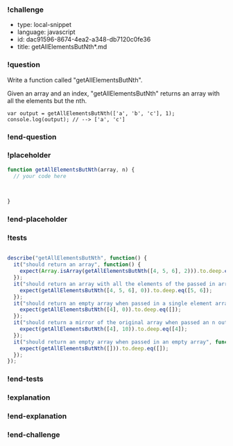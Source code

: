 ### !challenge

* type: local-snippet
* language: javascript
* id: dac91596-8674-4ea2-a348-db7120c0fe36
* title: getAllElementsButNth*.md

### !question

Write a function called "getAllElementsButNth".

Given an array and an index, "getAllElementsButNth" returns an array with all the elements but the nth.

```
var output = getAllElementsButNth(['a', 'b', 'c'], 1);
console.log(output); // --> ['a', 'c']
```

### !end-question

### !placeholder

```js
function getAllElementsButNth(array, n) {
  // your code here
   

   
}
```

### !end-placeholder

### !tests

```js

describe("getAllElementsButNth", function() {
  it("should return an array", function() {
    expect(Array.isArray(getAllElementsButNth([4, 5, 6], 2))).to.deep.eq(true);
  });
  it("should return an array with all the elements of the passed in array, except for the nth", function() {
    expect(getAllElementsButNth([4, 5, 6], 0)).to.deep.eq([5, 6]);
  });
  it("should return an empty array when passed in a single element array", function() {
    expect(getAllElementsButNth([4], 0)).to.deep.eq([]);
  });
  it("should return a mirror of the original array when passed an n out of range", function() {
    expect(getAllElementsButNth([4], 10)).to.deep.eq([4]);
  });
  it("should return an empty array when passed in an empty array", function() {
    expect(getAllElementsButNth([])).to.deep.eq([]);
  });
});

```

### !end-tests

### !explanation

### !end-explanation

### !end-challenge

